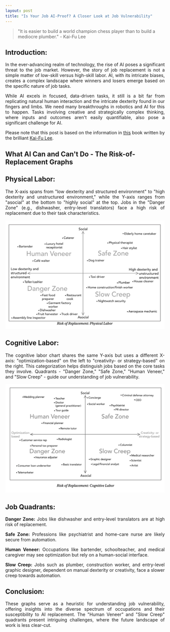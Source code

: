 ```yaml
---
layout: post
title: "Is Your Job AI-Proof? A Closer Look at Job Vulnerability"
---
```


> "It is easier to build a world champion chess player than to build a mediocre plumber." - Kai-Fu Lee

## Introduction:

<p align="justify">
In the ever-advancing realm of technology, the rise of AI poses a significant threat to the job market. However, the story of job replacement is not a simple matter of low-skill versus high-skill labor. AI, with its intricate biases, creates a complex landscape where winners and losers emerge based on the specific nature of job tasks.
</p>

<p align="justify">
While AI excels in focused, data-driven tasks, it still is a bit far from replicating natural human interaction and the intricate dexterity found in our fingers and limbs. We need many breakthroughs in robotics and AI for this to happen. Tasks involving creative and strategically complex thinking, where inputs and outcomes aren't easily quantifiable, also pose a significant challenge for AI.
</p>

<p align="justify">
Please note that this post is based on the information in <a href = "https://www.amazon.ca/AI-Superpowers-China-Silicon-Valley/dp/0358105587/ref=sr_1_1?crid=LQ88F8SYT7AB&keywords=ai+superpowers+china%2C+silicon+valley&qid=1704217212&sprefix=AI+s%2Caps%2C103&sr=8-1"  target="_blank">this</a> book written by the brilliant <a href = "https://www.linkedin.com/in/kaifulee/"  target="_blank">Kai-Fu Lee</a>.
</p>

## What AI Can and Can't Do - The Risk-of-Replacement Graphs

## Physical Labor:
<p align="justify">
The X-axis spans from "low dexterity and structured environment" to "high dexterity and unstructured environment," while the Y-axis ranges from "asocial" at the bottom to "highly social" at the top. Jobs in the "Danger Zone" (e.g., dishwasher, entry-level translators) face a high risk of replacement due to their task characteristics.
</p>

![Physical Labor](/public/images/2.png "Risk of Replacement: Physical Labor")

## Cognitive Labor:
<p align="justify">
The cognitive labor chart shares the same Y-axis but uses a different X-axis: "optimization-based" on the left to "creativity- or strategy-based" on the right. This categorization helps distinguish jobs based on the core tasks they involve. Quadrants - "Danger Zone," "Safe Zone," "Human Veneer," and "Slow Creep" - guide our understanding of job vulnerability.
</p>

![Cognitive Labor](/public/images/1.png "Risk of Replacement: Cognitive Labor")

## Job Quadrants:

<p align="justify">
<b>Danger Zone:</b> Jobs like dishwasher and entry-level translators are at high risk of replacement.<br>
</p>

<p align="justify">
<b>Safe Zone:</b> Professions like psychiatrist and home-care nurse are likely secure from automation.<br>
</p>

<p align="justify">
<b>Human Veneer:</b> Occupations like bartender, schoolteacher, and medical caregiver may see optimization but rely on a human-social interface.<br>
</p>

<p align="justify">
<b>Slow Creep:</b> Jobs such as plumber, construction worker, and entry-level graphic designer, dependent on manual dexterity or creativity, face a slower creep towards automation.<br>
</p>

## Conclusion:

<p align="justify">
These graphs serve as a heuristic for understanding job vulnerability, offering insights into the diverse spectrum of occupations and their susceptibility to AI replacement. The "Human Veneer" and "Slow Creep" quadrants present intriguing challenges, where the future landscape of work is less clear-cut.
</p>
